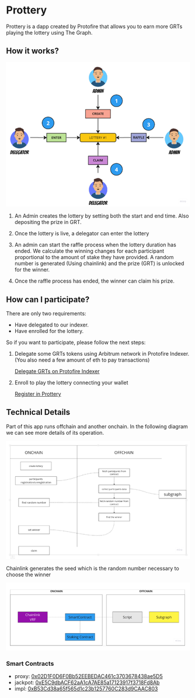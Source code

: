 # Prottery

Prottery is a dapp created by Protofire that allows you to earn more GRTs playing the lottery using The Graph. 

## How it works?

![Workflow](./images/workflow.png)

1. An Admin creates the lottery by setting both the start and end time. Also depositing the prize in GRT.

2. Once the lottery is live, a delegator can enter the lottery

3. An admin can start the raffle process when the lottery duration has ended. We calculate the winning changes for each participant proportional to the amount of stake they have provided. A random number is generated (Using chainlink) and the prize (GRT) is unlocked for the winner.

4. Once the raffle process has ended, the winner can claim his prize.

## How can I participate? 

There are only two requirements: 

* Have delegated to our indexer. 
* Have enrolled for the lottery.

So if you want to participate, please follow the next steps:

1. Delegate some GRTs tokens using Arbitrum network in Protofire Indexer. (You also need a few amount of eth to pay transactions)

	[Delegate GRTs on Protofire Indexer](https://thegraph.com/explorer/profile/0x0fd8fd1dc8162148cb9413062fe6c6b144335dbf?view=Indexing&chain=arbitrum-one)

2. Enroll to play the lottery connecting your wallet 

	[Register in Prottery](https://prottery.protofire-thegraph.com)


## Technical Details

Part of this app runs offchain and another onchain. In the following diagram we can see more details of its operation.

![Workflow](./images/onchain_offchain.png)

Chainlink generates the seed which is the random number necessary to choose the winner

![Chainlink](./images/chainlink.png)



### Smart Contracts

* proxy: [0x02D1F0D6F0Bb52EEBEDAC461c3703678438ae5D5](https://arbiscan.io/address/0x02D1F0D6F0Bb52EEBEDAC461c3703678438ae5D5)
* jackpot: [0xE5C9dbACF62aA1cA7AE85a17123917f3718Fd8Ab](https://arbiscan.io/address/0xE5C9dbACF62aA1cA7AE85a17123917f3718Fd8Ab)
* impl: [0xB53Cd38a65f565d1c23b1257760C283d9CAAC803](https://arbiscan.io/address/0xB53Cd38a65f565d1c23b1257760C283d9CAAC803)












